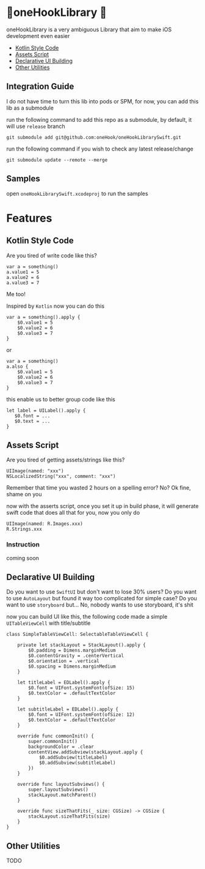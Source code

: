 # 🦅oneHookLibrary 🦅

oneHookLibrary is a very ambiguous Library that aim to make iOS development even easier

- [Kotlin Style Code](#kotlin-style-code)
- [Assets Script](#assets-script)
- [Declarative UI Building](#declarative-ui-building)
- [Other Utilities](#other-utilities)

## Integration Guide

I do not have time to turn this lib into pods or SPM, for now, you can add this lib as a submodule

run the following command to add this repo as a submodule, by default, it will use `release` branch

`git submodule add git@github.com:oneHook/oneHookLibrarySwift.git`

run the following command if you wish to check any latest release/change

`git submodule update --remote --merge`

## Samples

open `oneHookLibrarySwift.xcodeproj` to run the samples

# Features

## Kotlin Style Code

Are you tired of write code like this?

```
var a = something()
a.value1 = 5
a.value2 = 6
a.value3 = 7
```

Me too!

Inspired by `Kotlin` now you can do this

```
var a = something().apply {
    $0.value1 = 5
    $0.value2 = 6
    $0.value3 = 7
}
```

or

```
var a = something()
a.also {
    $0.value1 = 5
    $0.value2 = 6
    $0.value3 = 7
}
```

this enable us to better group code like this

```
let label = UILabel().apply {
   $0.font = ...
   $0.text = ...
}
```

## Assets Script

Are you tired of getting assets/strings like this?

```
UIImage(named: "xxx")
NSLocalizedString("xxx", comment: "xxx")
```

Remember that time you wasted 2 hours on a spelling error? No? Ok fine, shame on you

now with the asserts script, once you set it up in build phase, it will generate swift code that does all that for you, now you only do 

```
UIImage(named: R.Images.xxx)
R.Strings.xxx
```

### Instruction

coming soon

## Declarative UI Building

Do you want to use `SwiftUI` but don't want to lose 30% users?
Do you want to use `AutoLayout` but found it way too complicated for simple case?
Do you want to use `storyboard` but... No, nobody wants to use storyboard, it's shit

now you can build UI like this, the following code made a simple `UITableViewCell` with title/subtitle

```
class SimpleTableViewCell: SelectableTableViewCell {

    private let stackLayout = StackLayout().apply {
        $0.padding = Dimens.marginMedium
        $0.contentGravity = .centerVertical
        $0.orientation = .vertical
        $0.spacing = Dimens.marginMedium
    }

    let titleLabel = EDLabel().apply {
        $0.font = UIFont.systemFont(ofSize: 15)
        $0.textColor = .defaultTextColor
    }

    let subtitleLabel = EDLabel().apply {
        $0.font = UIFont.systemFont(ofSize: 12)
        $0.textColor = .defaultTextColor
    }

    override func commonInit() {
        super.commonInit()
        backgroundColor = .clear
        contentView.addSubview(stackLayout.apply {
            $0.addSubview(titleLabel)
            $0.addSubview(subtitleLabel)
        })
    }

    override func layoutSubviews() {
        super.layoutSubviews()
        stackLayout.matchParent()
    }

    override func sizeThatFits(_ size: CGSize) -> CGSize {
        stackLayout.sizeThatFits(size)
    }
}
```

## Other Utilities

TODO
